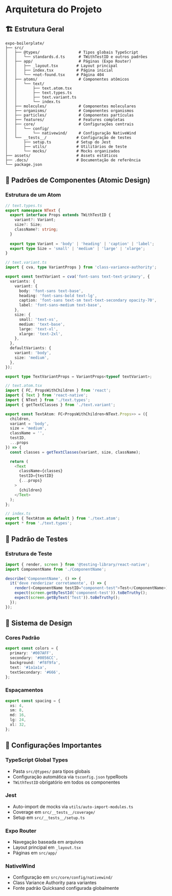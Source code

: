 # Arquitetura do Projeto

## 🏗️ Estrutura Geral

```
expo-boilerplate/
├── src/
│   ├── @types/                 # Tipos globais TypeScript
│   │   └── standards.d.ts      # TWithTestID e outros padrões
│   ├── app/                    # Páginas (Expo Router)
│   │   ├── _layout.tsx        # Layout principal
│   │   ├── index.tsx          # Página inicial
│   │   └── +not-found.tsx     # Página 404
│   ├── atoms/                  # Componentes atômicos
│   │   └── text/
│   │       ├── text.atom.tsx
│   │       ├── text.types.ts
│   │       ├── text.variant.ts
│   │       └── index.ts
│   ├── molecules/              # Componentes moleculares
│   ├── organisms/              # Componentes organismos
│   ├── particles/              # Componentes partículas
│   ├── features/               # Features completas
│   ├── core/                   # Configurações centrais
│   │   └── config/
│   │       └── nativewind/     # Configuração NativeWind
│   └── __tests__/             # Configuração de testes
│       ├── setup.ts           # Setup do Jest
│       ├── utils/             # Utilitários de teste
│       └── mocks/             # Mocks organizados
├── assets/                    # Assets estáticos
├── .docs/                     # Documentação de referência
└── package.json
```

## 📱 Padrões de Componentes (Atomic Design)

### Estrutura de um Atom
```typescript
// text.types.ts
export namespace NText {
  export interface Props extends TWithTestID {
    variant?: Variant;
    size?: Size;
    className?: string;
  }
  
  export type Variant = 'body' | 'heading' | 'caption' | 'label';
  export type Size = 'small' | 'medium' | 'large' | 'xlarge';
}

// text.variant.ts
import { cva, type VariantProps } from 'class-variance-authority';

export const textVariant = cva('font-sans text-text-primary', {
  variants: {
    variant: {
      body: 'font-sans text-base',
      heading: 'font-sans-bold text-lg',
      caption: 'font-sans text-sm text-text-secondary opacity-70',
      label: 'font-sans-medium text-base',
    },
    size: {
      small: 'text-xs',
      medium: 'text-base',
      large: 'text-xl',
      xlarge: 'text-2xl',
    },
  },
  defaultVariants: {
    variant: 'body',
    size: 'medium',
  },
});

export type TextVariantProps = VariantProps<typeof textVariant>;

// text.atom.tsx
import { FC, PropsWithChildren } from 'react';
import { Text } from 'react-native';
import { NText } from './text.types';
import { getTextClasses } from './text.variant';

export const TextAtom: FC<PropsWithChildren<NText.Props>> = ({ 
  children, 
  variant = 'body', 
  size = 'medium',
  className = '',
  testID,
  ...props
}) => {
  const classes = getTextClasses(variant, size, className);

  return (
    <Text 
      className={classes}
      testID={testID}
      {...props}
    >
      {children}
    </Text>
  );
};

// index.ts
export { TextAtom as default } from './text.atom';
export * from './text.types';
```

## 🧪 Padrão de Testes

### Estrutura de Teste
```typescript
import { render, screen } from '@testing-library/react-native';
import ComponentName from './ComponentName';

describe('ComponentName', () => {
  it('deve renderizar corretamente', () => {
    render(<ComponentName testID="component-test">Test</ComponentName>);
    expect(screen.getByTestId('component-test')).toBeTruthy();
    expect(screen.getByText('Test')).toBeTruthy();
  });
});
```

## 🎨 Sistema de Design

### Cores Padrão
```typescript
export const colors = {
  primary: '#007AFF',
  secondary: '#0056CC', 
  background: '#f8f9fa',
  text: '#1a1a1a',
  textSecondary: '#666',
};
```

### Espaçamentos
```typescript
export const spacing = {
  xs: 4,
  sm: 8,
  md: 16,
  lg: 24,
  xl: 32,
};
```

## 🔧 Configurações Importantes

### TypeScript Global Types
- Pasta `src/@types/` para tipos globais
- Configuração automática via `tsconfig.json` typeRoots
- `TWithTestID` obrigatório em todos os componentes

### Jest
- Auto-import de mocks via `utils/auto-import-modules.ts`
- Coverage em `src/__tests__/coverage/`
- Setup em `src/__tests__/setup.ts`

### Expo Router
- Navegação baseada em arquivos
- Layout principal em `_layout.tsx`
- Páginas em `src/app/`

### NativeWind
- Configuração em `src/core/config/nativewind/`
- Class Variance Authority para variantes
- Fonte padrão Quicksand configurada globalmente 